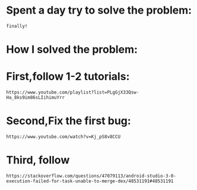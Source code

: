# Spent a day try to solve the problem:

    finally!


# How I solved the problem:


# First,follow 1-2 tutorials:

    https://www.youtube.com/playlist?list=PLgGjX33Qsw-Ha_8ks9im86sLIihimuYrr
    
# Second,Fix the first bug:
    https://www.youtube.com/watch?v=Kj_pS8v8CCU
    
# Third, follow

    https://stackoverflow.com/questions/47079113/android-studio-3-0-execution-failed-for-task-unable-to-merge-dex/48531191#48531191
    
    
    
    
